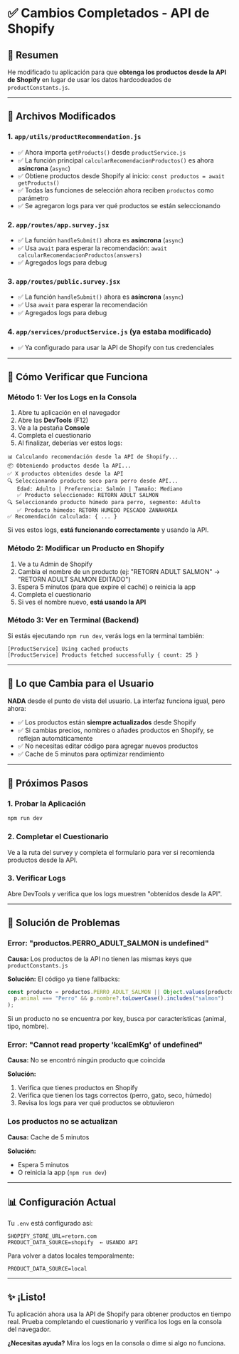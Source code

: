 # ✅ Cambios Completados - API de Shopify

## 📝 Resumen

He modificado tu aplicación para que **obtenga los productos desde la API de Shopify** en lugar de usar los datos hardcodeados de `productConstants.js`.

---

## 🔧 Archivos Modificados

### 1. **`app/utils/productRecommendation.js`**
- ✅ Ahora importa `getProducts()` desde `productService.js`
- ✅ La función principal `calcularRecomendacionProductos()` es ahora **asíncrona** (`async`)
- ✅ Obtiene productos desde Shopify al inicio: `const productos = await getProducts()`
- ✅ Todas las funciones de selección ahora reciben `productos` como parámetro
- ✅ Se agregaron logs para ver qué productos se están seleccionando

### 2. **`app/routes/app.survey.jsx`**
- ✅ La función `handleSubmit()` ahora es **asíncrona** (`async`)
- ✅ Usa `await` para esperar la recomendación: `await calcularRecomendacionProductos(answers)`
- ✅ Agregados logs para debug

### 3. **`app/routes/public.survey.jsx`**
- ✅ La función `handleSubmit()` ahora es **asíncrona** (`async`)
- ✅ Usa `await` para esperar la recomendación
- ✅ Agregados logs para debug

### 4. **`app/services/productService.js`** (ya estaba modificado)
- ✅ Ya configurado para usar la API de Shopify con tus credenciales

---

## 🧪 Cómo Verificar que Funciona

### Método 1: **Ver los Logs en la Consola**

1. Abre tu aplicación en el navegador
2. Abre las **DevTools** (F12)
3. Ve a la pestaña **Console**
4. Completa el cuestionario
5. Al finalizar, deberías ver estos logs:

```
📊 Calculando recomendación desde la API de Shopify...
📦 Obteniendo productos desde la API...
✅ X productos obtenidos desde la API
🔍 Seleccionando producto seco para perro desde API...
   Edad: Adulto | Preferencia: Salmón | Tamaño: Mediano
   ✅ Producto seleccionado: RETORN ADULT SALMON
🔍 Seleccionando producto húmedo para perro, segmento: Adulto
   ✅ Producto húmedo: RETORN HUMEDO PESCADO ZANAHORIA
✅ Recomendación calculada: { ... }
```

Si ves estos logs, **está funcionando correctamente** y usando la API.

### Método 2: **Modificar un Producto en Shopify**

1. Ve a tu Admin de Shopify
2. Cambia el nombre de un producto (ej: "RETORN ADULT SALMON" → "RETORN ADULT SALMON EDITADO")
3. Espera 5 minutos (para que expire el caché) o reinicia la app
4. Completa el cuestionario
5. Si ves el nombre nuevo, **está usando la API**

### Método 3: **Ver en Terminal (Backend)**

Si estás ejecutando `npm run dev`, verás logs en la terminal también:

```
[ProductService] Using cached products
[ProductService] Products fetched successfully { count: 25 }
```

---

## 🎯 Lo que Cambia para el Usuario

**NADA** desde el punto de vista del usuario. La interfaz funciona igual, pero ahora:

- ✅ Los productos están **siempre actualizados** desde Shopify
- ✅ Si cambias precios, nombres o añades productos en Shopify, se reflejan automáticamente
- ✅ No necesitas editar código para agregar nuevos productos
- ✅ Cache de 5 minutos para optimizar rendimiento

---

## 🚀 Próximos Pasos

### 1. **Probar la Aplicación**

```powershell
npm run dev
```

### 2. **Completar el Cuestionario**

Ve a la ruta del survey y completa el formulario para ver si recomienda productos desde la API.

### 3. **Verificar Logs**

Abre DevTools y verifica que los logs muestren "obtenidos desde la API".

---

## 🐛 Solución de Problemas

### Error: "productos.PERRO_ADULT_SALMON is undefined"

**Causa:** Los productos de la API no tienen las mismas keys que `productConstants.js`

**Solución:** El código ya tiene fallbacks:
```javascript
const producto = productos.PERRO_ADULT_SALMON || Object.values(productos).find(p => 
  p.animal === "Perro" && p.nombre?.toLowerCase().includes("salmon")
);
```

Si un producto no se encuentra por key, busca por características (animal, tipo, nombre).

### Error: "Cannot read property 'kcalEmKg' of undefined"

**Causa:** No se encontró ningún producto que coincida

**Solución:** 
1. Verifica que tienes productos en Shopify
2. Verifica que tienen los tags correctos (perro, gato, seco, húmedo)
3. Revisa los logs para ver qué productos se obtuvieron

### Los productos no se actualizan

**Causa:** Cache de 5 minutos

**Solución:** 
- Espera 5 minutos
- O reinicia la app (`npm run dev`)

---

## 📊 Configuración Actual

Tu `.env` está configurado así:

```env
SHOPIFY_STORE_URL=retorn.com
PRODUCT_DATA_SOURCE=shopify  ← USANDO API
```

Para volver a datos locales temporalmente:
```env
PRODUCT_DATA_SOURCE=local
```

---

## ✨ ¡Listo!

Tu aplicación ahora usa la API de Shopify para obtener productos en tiempo real. Prueba completando el cuestionario y verifica los logs en la consola del navegador.

**¿Necesitas ayuda?** Mira los logs en la consola o dime si algo no funciona.
